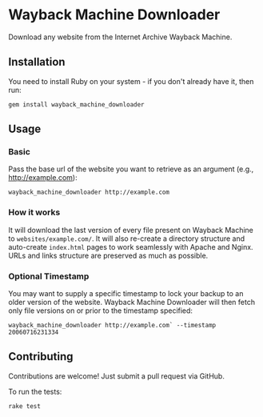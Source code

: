 # Wayback Machine Downloader

Download any website from the Internet Archive Wayback Machine.

## Installation

You need to install Ruby on your system - if you don't already have it, then run:

    gem install wayback_machine_downloader

## Usage

### Basic 

Pass the base url of the website you want to retrieve as an argument (e.g., http://example.com):

    wayback_machine_downloader http://example.com

### How it works

It will download the last version of every file present on Wayback Machine to `websites/example.com/`. It will also re-create a directory structure and auto-create `index.html` pages to work seamlessly with Apache and Nginx. URLs and links structure are preserved as much as possible.

### Optional Timestamp

You may want to supply a specific timestamp to lock your backup to an older version of the website. Wayback Machine Downloader will then fetch only file versions on or prior to the timestamp specified:

    wayback_machine_downloader http://example.com` --timestamp 20060716231334

## Contributing

Contributions are welcome! Just submit a pull request via GitHub.

To run the tests:

    rake test
